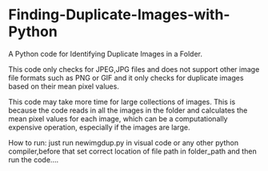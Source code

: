 # Finding-Duplicate-Images-with-Python
A Python code for Identifying Duplicate Images in a Folder.

This code only checks for JPEG,JPG files and does not support other image file formats such as PNG or GIF and it only checks for duplicate 
images based on their mean pixel values.

This code may take more time for large collections of images. This is because the code reads in all the images in the folder and calculates the mean pixel values for each image,
which can be a computationally expensive operation, especially if the images are large.

How to run:
just run newimgdup.py in visual code or any other python compiler,before that set correct location of file path in folder_path and then run the code.... 
